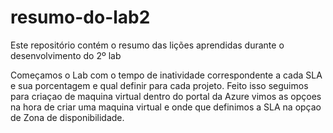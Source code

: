 # resumo-do-lab2
Este repositório contém o resumo das lições aprendidas durante o desenvolvimento do 2º lab

Começamos o Lab com o tempo de inatividade correspondente a cada SLA e sua porcentagem e qual definir para cada projeto.
Feito isso seguimos para criaçao de maquina virtual dentro do portal da Azure vimos as opçoes na hora de criar uma maquina virtual e onde que definimos a SLA na opçao de Zona de disponibilidade.
